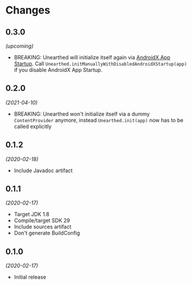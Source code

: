 # Changes

## 0.3.0

_(upcoming)_

- BREAKING: Unearthed will initialize itself again via
  [AndroidX App Startup](https://developer.android.com/topic/libraries/app-startup).
  Call `Unearthed.initManuallyWithDisabledAndroidXStartup(app)` if you disable AndroidX
  App Startup.

## 0.2.0

_(2021-04-10)_

- BREAKING: Unearthed won't initialize itself via a dummy `ContentProvider`
  anymore, instead `Unearthed.init(app)` now has to be called explicitly

## 0.1.2

_(2020-02-18)_

- Include Javadoc artifact

## 0.1.1

_(2020-02-17)_

- Target JDK 1.8
- Compile/target SDK 29
- Include sources artifact
- Don't generate BuildConfig

## 0.1.0 

_(2020-02-17)_

- Initial release
